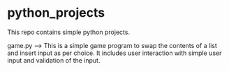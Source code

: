 # python_projects
This repo contains simple python projects.

game.py --> This is a simple game program to swap the contents of a list and insert input as per choice. It includes user interaction with simple user input and validation of the input.
